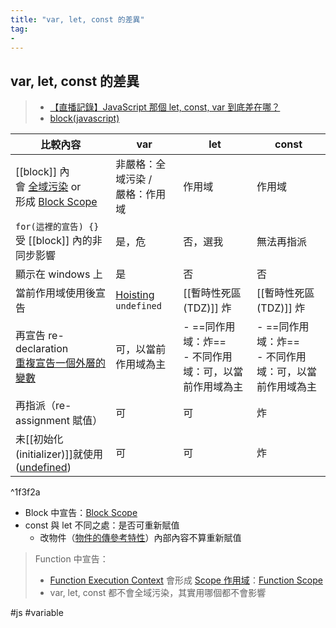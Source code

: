 ```yaml
---
title: "var, let, const 的差異"
tag: 
- 
---
```


##  var, let, const 的差異
>- [【直播記錄】JavaScript 那個 let, const, var 到底差在哪？](https://www.youtube.com/watch?v=FGdKdn_CnWo)
>- [block(javascript)](https://developer.mozilla.org/en-US/docs/Web/JavaScript/Reference/Statements/block)

|比較內容|var|let|const|
|-|-|-|-|
|[[block]] 內<br>會 [全域污染](全域污染.md) or<br> 形成 [Block Scope](Block%20Scope.md)|非嚴格：全域污染 /<br> 嚴格：作用域|作用域|作用域|
|`for(這裡的宣告) {}` 受 [[block]] 內的非同步影響|是，危|否，選我|無法再指派|
|顯示在 windows 上 |是|否|否|
|當前作用域使用後宣告 |[Hoisting](Hoisting.md) `undefined`|[[暫時性死區(TDZ)]] 炸|[[暫時性死區(TDZ)]] 炸|
|再宣告 re-declaration<br>[重複宣告一個外層的變數](重複宣告一個外層的變數.md)|可，以當前作用域為主|- ==同作用域：炸==<br>- 不同作用域：可，以當前作用域為主|- ==同作用域：炸==<br>- 不同作用域：可，以當前作用域為主|
|再指派（re-assignment 賦值）|可|可|炸|
|未[[初始化(initializer)]]就使用([undefined](undefined.md))|可|可|炸|

^1f3f2a

- Block 中宣告：[Block Scope](Block%20Scope.md)
- const 與 let 不同之處：是否可重新賦值
	- 改物件（[物件的傳參考特性](物件的傳參考特性.md)）內部內容不算重新賦值

> Function 中宣告：
>- [Function Execution Context](Function%20Execution%20Context.md) 會形成 [Scope 作用域](Scope%20作用域.md)：[Function Scope](Function%20Scope.md)
>- var, let, const 都不會全域污染，其實用哪個都不會影響


#js #variable

  

